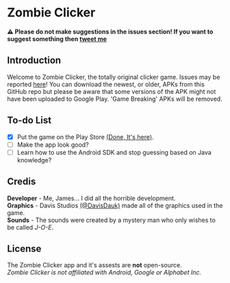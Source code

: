 
# Zombie Clicker
**:warning: Please do not make suggestions in the issues section! If you want to suggest something then [tweet me](https://twitter.com/Incrementing/)**

## Introduction
Welcome to Zombie Clicker, the totally original clicker game.
Issues may be reported [here](https://github.com/Incrementing/ZombieClicker/issues)!
You can download the newest, or older, APKs from this GitHub repo but please be aware that some versions of the APK might not have been uploaded to Google Play. 'Game Breaking' APKs will be removed.

## To-do List
- [X] Put the game on the Play Store [(Done, It's here)](https://play.google.com/store/apps/details?id=pw.incrementing.zombieclicker).
- [ ] Make the app look good?
- [ ] Learn how to use the Android SDK and stop guessing based on Java knowledge?

## Credis
**Developer** - Me, James... I did all the horrible development.<br>
**Graphics** - Davis Studios [(@DavisDauk)](https://github.com/DavisDauk/) made all of the graphics used in the game.<br>
**Sounds** - The sounds were created by a mystery man who only wishes to be called *J-O-E*.

## License
The Zombie Clicker app and it's assests are **not** open-source.<br>
*Zombie Clicker is not affiliated with Android, Google or Alphabet Inc.*
